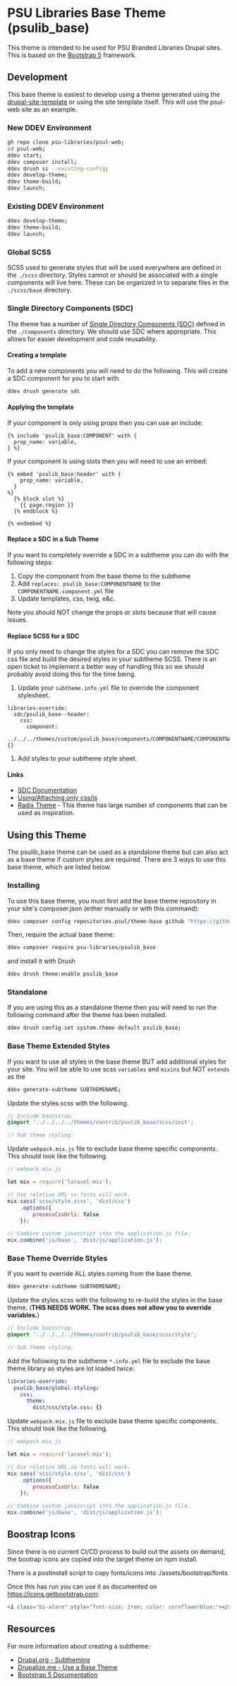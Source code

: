 # PSU Libraries Base Theme (psulib_base)

This theme is intended to be used for PSU Branded Libraries Drupal sites.  This is based on the [Bootstrap 5](https://getbootstrap.com/docs/5.3/getting-started/introduction/) framework.

## Development

This base theme is easiest to develop using a theme generated using the [drupal-site-template](https://github.com/psu-libraries/drupal-site-template) or using the site template itself.  This will use the psul-web site as an example.

### New DDEV Environment

```bash
gh repo clone psu-libraries/psul-web;
cd psul-web;
ddev start;
ddev composer install;
ddev drush si --existing-config;
ddev develop-theme;
ddev theme-build;
ddev launch;
```

### Existing DDEV Environment

```bash
ddev develop-theme;
ddev theme-build;
ddev launch;
```

### Global SCSS

SCSS used to generate styles that will be used everywhere are defined in the `./scss` directory.  Styles cannot or should be associated with a single components will live here.  These can be organized in to separate files in the `./scss/base` directory.

### Single Directory Components (SDC)

The theme has a number of [Single Directory Components (SDC)](https://www.drupal.org/docs/develop/theming-drupal/using-single-directory-components) defined in the `./components` directory.  We should use SDC where appropriate.  This allows for easier development and code reusability.

#### Creating a template
To add a new components you will need to do the following.  This will create a SDC component for you to start with.

```bash
ddev drush generate sdc
```

#### Applying the template

If your component is only using props then you can use an include:

```twig
{% include 'psulib_base:COMPONENT' with {
  prop_name: variable,
} %}
```

If your component is using slots then you will need to use an embed:

```twig
{% embed 'psulib_base:header' with {
    prop_name: variable,
  }
%}
  {% block slot %}
    {{ page.region }}
  {% endblock %}

{% endembed %}
```

#### Replace a SDC in a Sub Theme

If you want to completely override a SDC in a subtheme you can do with the following steps:

1. Copy the component from the base theme to the subtheme
1. Add `replaces: psulib_base:COMPONENTNAME` to the `COMPONENTNAME.component.yml` file
1. Update templates, css, twig, e&c.

Note you should NOT change the props or slots because that will cause issues.

#### Replace SCSS for a SDC

If you only need to change the styles for a SDC you can remove the SDC css file and build the desired styles in your subtheme SCSS.  There is an open ticket to implement a better way of handling this so we should probably avoid doing this for the time being.

1. Update your `subtheme.info.yml` file to override the component stylesheet.
```
libraries-override:
  sdc/psulib_base--header:
    css:
      component:
        ../../../themes/custom/psulib_base/components/COMPONENTNAME/COMPONENTNAME.css: {}
```
1. Add styles to your subtheme style sheet.

#### Links

- [SDC Documentation](https://www.drupal.org/docs/develop/theming-drupal/using-single-directory-components)
- [Using/Attaching only css/js](https://www.drupal.org/docs/develop/theming-drupal/using-single-directory-components/faq-frequently-asked-questions#s-can-i-use-attach-only-the-assets-library-cssjs-of-a-component-inside-a-twig-template)
- [Radix Theme](https://git.drupalcode.org/project/radix/-/tree/6.0.x/components?ref_type=heads) - This theme has large number of components that can be used as inspiration.

## Using this Theme

The psulib_base theme can be used as a standalone theme but can also act as a base theme if custom styles are required.    There are 3 ways to use this base theme, which are listed below.

### Installing

To use this base theme, you must first add the base theme repository in your site's composer.json (either manually or with this command):

```bash
ddev composer config repositories.psul/theme-base github "https://github.com/psu-libraries/psulib_base.git"
```

Then, require the actual base theme:

```bash
ddev composer require psu-libraries/psulib_base
```

and install it with Drush
```bash
ddev drush theme:enable psulib_base
```

### Standalone

If you are using this as a standalone theme then you will need to run the following command after the theme has been installed.

```bash
ddev drush config-set system.theme default psulib_base;
```

### Base Theme Extended Styles

If you want to use all styles in the base theme BUT add additional styles for your site.  You will be able to use scss `variables` and `mixins` but NOT `extends` as the

```bash
ddev generate-subtheme SUBTHEMENAME;
```

Update the styles.scss with the following.

```scss
// Include bootstrap.
@import '../../../../themes/contrib/psulib_base/scss/init';

// Sub theme styling.
```

Update `webpack.mix.js` file to exclude base theme specific components. This should look like the following.

```js
// webpack.mix.js

let mix = require('laravel-mix');

// Use relative URL so fonts will work.
mix.sass('scss/style.scss', 'dist/css')
    .options({
        processCssUrls: false
    });

// Combine custom javascript into the application.js file.
mix.combine('js/base', 'dist/js/application.js');
```

### Base Theme Override Styles

If you want to override ALL styles coming from the base theme.

```bash
ddev generate-subtheme SUBTHEMENAME;
```

Update the styles.scss with the following to re-build the styles in the base theme. (**THIS NEEDS WORK. The scss does not allow you to override variables.**)

```scss
// Include bootstrap.
@import '../../../../themes/contrib/psulib_base/scss/style';

// Sub theme styling.
```

Add the following to the subtheme `*.info.yml` file to exclude the base theme library so styles are lot loaded twice:

```yaml
libraries-override:
  psulib_base/global-styling:
    css:
      theme:
        dist/css/style.css: {}
```

Update `webpack.mix.js` file to exclude base theme specific components. This should look like the following.

```js
// webpack.mix.js

let mix = require('laravel-mix');

// Use relative URL so fonts will work.
mix.sass('scss/style.scss', 'dist/css')
    .options({
        processCssUrls: false
    });

// Combine custom javascript into the application.js file.
mix.combine('js/base', 'dist/js/application.js');
```

## Boostrap Icons

Since there is no current CI/CD process to build out the assets on demand, the bootrap icons are copied into the target theme on npm install.

There is a postinstall script to copy fonts/icons into ./assets/bootstrap/fonts

Once this has run you can use it as documented on https://icons.getbootstrap.com:

```html
<i class="bi-alarm" style="font-size: 2rem; color: cornflowerblue;"></i>
```


## Resources
For more information about creating a subtheme:
- [Drupal.org - Subtheming](https://www.drupal.org/node/2165673)
- [Drupalize.me - Use a Base Theme](https://drupalize.me/tutorial/use-base-theme)
- [Bootstrap 5 Documentation](https://getbootstrap.com/docs/5.3/getting-started/introduction/)